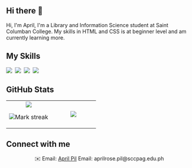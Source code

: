 ## Hi there 👋

<!--
**aprilsccpag/aprilsccpag** is a ✨ _special_ ✨ repository because its `README.md` (this file) appears on your GitHub profile.

Here are some ideas to get you started:

- 🔭 I’m currently working on ...
- 🌱 I’m currently learning ...
- 👯 I’m looking to collaborate on ...
- 🤔 I’m looking for help with ...
- 💬 Ask me about ...
- 📫 How to reach me: ...
- 😄 Pronouns: ...
- ⚡ Fun fact: ...
-->


Hi, I'm April, I'm a Library and Information Science student at Saint Columban College. My skills in HTML and CSS is at beginner level and am currently learning more.

## My Skills

<img src="https://img.shields.io/badge/CSS-1572B6?logo=css3&logoColor=fff"> 
<img src="https://img.shields.io/badge/HTML-%23E34F26.svg?logo=html5&logoColor=white"> 
<img src="https://img.shields.io/badge/Python-3776AB?logo=python&logoColor=fff"> 
<img src="https://img.shields.io/badge/Markdown-%23000000.svg?logo=markdown&logoColor=white"> 

## GitHub Stats

<table><tbody><tr border="none"><td width="50%" align="center">
<img align="center" src="https://readme-stats-fork-mauve.vercel.app/api/?username=aprilsccpag&theme=dark&show_icons=true&count_private=true">

<img alt="Mark streak" src="https://github-readme-streak-stats-five-roan.vercel.app?user=aprilsccpag&theme=dark"></td><td width="50%" align="center">
<img align="center" src="https://readme-stats-fork-mauve.vercel.app/api/top-langs/?username=aprilsccpag&theme=dark&hide_border=false&no-bg=true&no-frame=true&langs_count=6"></td></tr></tbody></table>

## Connect with me

<p align="center">✉️ Email: <a href="mailto:aprilrose.pil@sccpag.edu.ph" target="_blank">April Pil</a> Email: aprilrose.pil@sccpag.edu.ph</p>
